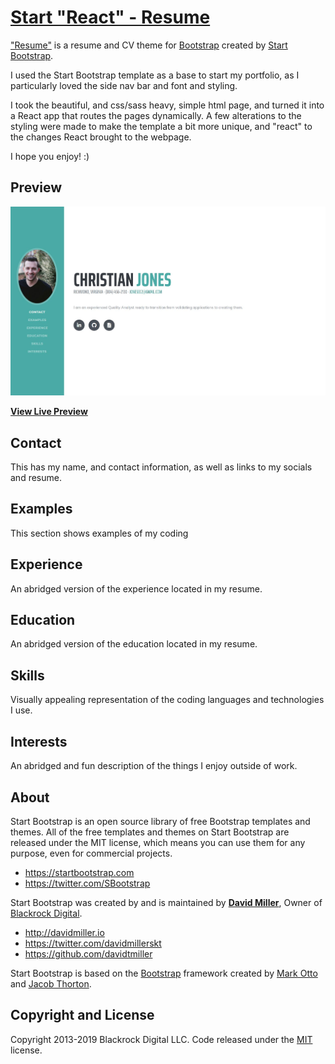 # [Start "React" - Resume](https://startbootstrap.com/template-overviews/resume/)

["Resume"](https://startbootstrap.com/template-overviews/resume/) is a resume and CV theme for [Bootstrap](http://getbootstrap.com/) created by [Start Bootstrap](http://startbootstrap.com/). 

I used the Start Bootstrap template as a base to start my portfolio, as I particularly loved the side nav bar and font and styling.

I took the beautiful, and css/sass heavy, simple html page, and turned it into a React app that routes the pages dynamically. A few alterations to the styling were made to make the template a bit more unique, and "react" to the changes React brought to the webpage.

I hope you enjoy! :) 

## Preview

[![Resume Preview](public/img/examples.JPG)](https://jonesec2.github.io/christian-jones-portfolio/)

**[View Live Preview](https://jonesec2.github.io/christian-jones-portfolio/)**

## Contact
This has my name, and contact information, as well as links to my socials and resume.

## Examples
This section shows examples of my coding

## Experience
An abridged version of the experience located in my resume.

## Education
An abridged version of the education located in my resume.

## Skills
Visually appealing representation of the coding languages and technologies I use.

## Interests
An abridged and fun description of the things I enjoy outside of work.


## About

Start Bootstrap is an open source library of free Bootstrap templates and themes. All of the free templates and themes on Start Bootstrap are released under the MIT license, which means you can use them for any purpose, even for commercial projects.

* https://startbootstrap.com
* https://twitter.com/SBootstrap

Start Bootstrap was created by and is maintained by **[David Miller](http://davidmiller.io/)**, Owner of [Blackrock Digital](http://blackrockdigital.io/).

* http://davidmiller.io
* https://twitter.com/davidmillerskt
* https://github.com/davidtmiller

Start Bootstrap is based on the [Bootstrap](http://getbootstrap.com/) framework created by [Mark Otto](https://twitter.com/mdo) and [Jacob Thorton](https://twitter.com/fat).

## Copyright and License

Copyright 2013-2019 Blackrock Digital LLC. Code released under the [MIT](https://github.com/BlackrockDigital/startbootstrap-resume/blob/gh-pages/LICENSE) license.
